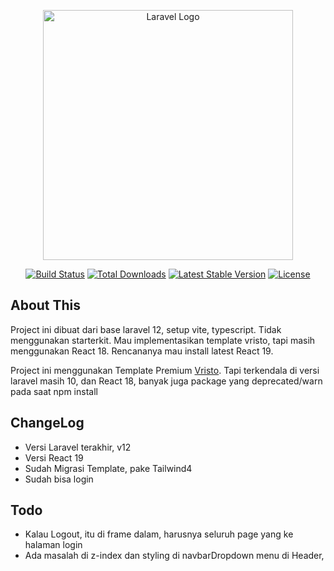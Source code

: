 <p align="center"><a href="https://laravel.com" target="_blank"><img src="https://raw.githubusercontent.com/laravel/art/master/logo-lockup/5%20SVG/2%20CMYK/1%20Full%20Color/laravel-logolockup-cmyk-red.svg" width="400" alt="Laravel Logo"></a></p>

<p align="center">
<a href="https://github.com/laravel/framework/actions"><img src="https://github.com/laravel/framework/workflows/tests/badge.svg" alt="Build Status"></a>
<a href="https://packagist.org/packages/laravel/framework"><img src="https://img.shields.io/packagist/dt/laravel/framework" alt="Total Downloads"></a>
<a href="https://packagist.org/packages/laravel/framework"><img src="https://img.shields.io/packagist/v/laravel/framework" alt="Latest Stable Version"></a>
<a href="https://packagist.org/packages/laravel/framework"><img src="https://img.shields.io/packagist/l/laravel/framework" alt="License"></a>
</p>

## About This

Project ini dibuat dari base laravel 12, setup vite, typescript. Tidak menggunakan starterkit.
Mau implementasikan template vristo, tapi masih menggunakan React 18. Rencananya mau install latest React 19.

Project ini menggunakan Template Premium  [Vristo](https://themeforest.net/item/vristo-multipurpose-tailwind-css-admin-template/44221232). Tapi terkendala di versi laravel masih 10, dan React 18, banyak juga package yang deprecated/warn pada saat npm install

## ChangeLog

-   Versi Laravel terakhir, v12
-   Versi React 19
-   Sudah Migrasi Template, pake Tailwind4
-   Sudah bisa login

## Todo

-   Kalau Logout, itu di frame dalam, harusnya seluruh page yang ke halaman login
-   Ada masalah di z-index dan styling di navbarDropdown menu di Header,
